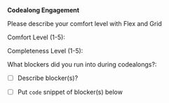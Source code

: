 **Codealong Engagement**

Please describe your comfort level with Flex and Grid

Comfort Level (1-5): 

Completeness Level (1-5): 

What blockers did you run into during codealongs?:

- [ ] Describe blocker(s)?

- [ ]  Put `code` snippet of blocker(s) below
